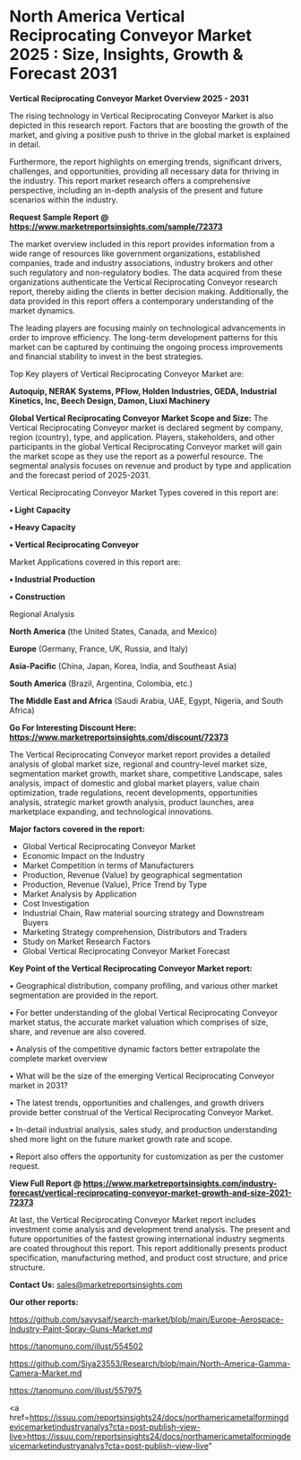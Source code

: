 # North America Vertical Reciprocating Conveyor Market 2025 : Size, Insights, Growth & Forecast 2031

<Strong> Vertical Reciprocating Conveyor Market Overview 2025 - 2031</strong>

The rising technology in Vertical Reciprocating Conveyor Market is also depicted in this research report. Factors that are boosting the growth of the market, and giving a positive push to thrive in the global market is explained in detail.

Furthermore, the report highlights on emerging trends, significant drivers, challenges, and opportunities, providing all necessary data for thriving in the industry. This report market research offers a comprehensive perspective, including an in-depth analysis of the present and future scenarios within the industry.

<strong>Request Sample Report @ <a href=https://www.marketreportsinsights.com/sample/72373>https://www.marketreportsinsights.com/sample/72373</a></strong>

The market overview included in this report provides information from a wide range of resources like government organizations, established companies, trade and industry associations, industry brokers and other such regulatory and non-regulatory bodies. The data acquired from these organizations authenticate the Vertical Reciprocating Conveyor research report, thereby aiding the clients in better decision making. Additionally, the data provided in this report offers a contemporary understanding of the market dynamics.

The leading players are focusing mainly on technological advancements in order to improve efficiency. The long-term development patterns for this market can be captured by continuing the ongoing process improvements and financial stability to invest in the best strategies.

Top Key players of Vertical Reciprocating Conveyor Market are:

<strong>Autoquip, NERAK Systems, PFlow, Holden Industries, GEDA, Industrial Kinetics, Inc, Beech Design, Damon, Liuxi Machinery</strong>

<strong><b>Global Vertical Reciprocating Conveyor Market Scope and Size:</b></strong>
The Vertical Reciprocating Conveyor market is declared segment by company, region (country), type, and application. Players, stakeholders, and other participants in the global Vertical Reciprocating Conveyor market will gain the market scope as they use the report as a powerful resource. The segmental analysis focuses on revenue and product by type and application and the forecast period of 2025-2031.

Vertical Reciprocating Conveyor Market Types covered in this report are:

<strong>• Light Capacity

• Heavy Capacity

• Vertical Reciprocating Conveyor</strong>

Market Applications covered in this report are:

<strong>• Industrial Production

• Construction</strong> 

Regional Analysis

<strong>North America</strong> (the United States, Canada, and Mexico)

<strong>Europe</strong> (Germany, France, UK, Russia, and Italy)

<strong>Asia-Pacific</strong> (China, Japan, Korea, India, and Southeast Asia)

<strong>South America</strong> (Brazil, Argentina, Colombia, etc.)

<strong>The Middle East and Africa</strong> (Saudi Arabia, UAE, Egypt, Nigeria, and South Africa)

<strong>Go For Interesting Discount Here: <a href=https://www.marketreportsinsights.com/discount/72373>https://www.marketreportsinsights.com/discount/72373</a></strong>

The Vertical Reciprocating Conveyor market report provides a detailed analysis of global market size, regional and country-level market size, segmentation market growth, market share, competitive Landscape, sales analysis, impact of domestic and global market players, value chain optimization, trade regulations, recent developments, opportunities analysis, strategic market growth analysis, product launches, area marketplace expanding, and technological innovations.

<strong><b>Major factors covered in the report:</b></strong>
<ul>
  <li>Global Vertical Reciprocating Conveyor Market </li>
  <li>Economic Impact on the Industry</li>
  <li>Market Competition in terms of Manufacturers</li>
  <li>Production, Revenue (Value) by geographical segmentation</li>
  <li>Production, Revenue (Value), Price Trend by Type</li>
  <li>Market Analysis by Application</li>
  <li>Cost Investigation</li>
  <li>Industrial Chain, Raw material sourcing strategy and Downstream Buyers</li>
  <li>Marketing Strategy comprehension, Distributors and Traders</li>
  <li>Study on Market Research Factors</li>
  <li>Global Vertical Reciprocating Conveyor Market Forecast</li>
</ul>

<strong><b>Key Point of the Vertical Reciprocating Conveyor Market report:</b></strong>

• Geographical distribution, company profiling, and various other market segmentation are provided in the report.

• For better understanding of the global Vertical Reciprocating Conveyor market status, the accurate market valuation which comprises of size, share, and revenue are also covered.

• Analysis of the competitive dynamic factors better extrapolate the complete market overview

• What will be the size of the emerging Vertical Reciprocating Conveyor market in 2031?

• The latest trends, opportunities and challenges, and growth drivers provide better construal of the Vertical Reciprocating Conveyor Market.

• In-detail industrial analysis, sales study, and production understanding shed more light on the future market growth rate and scope.

• Report also offers the opportunity for customization as per the customer request.

<strong><b>View Full Report @ <a href=https://www.marketreportsinsights.com/industry-forecast/vertical-reciprocating-conveyor-market-growth-and-size-2021-72373>https://www.marketreportsinsights.com/industry-forecast/vertical-reciprocating-conveyor-market-growth-and-size-2021-72373</a></b></strong>


At last, the Vertical Reciprocating Conveyor Market report includes investment come analysis and development trend analysis. The present and future opportunities of the fastest growing international industry segments are coated throughout this report. This report additionally presents product specification, manufacturing method, and product cost structure, and price structure.

<strong>Contact Us:</strong>
sales@marketreportsinsights.com

<strong>Our other reports:</strong>

<a href=https://github.com/sayysaif/search-market/blob/main/Europe-Aerospace-Industry-Paint-Spray-Guns-Market.md>https://github.com/sayysaif/search-market/blob/main/Europe-Aerospace-Industry-Paint-Spray-Guns-Market.md</a>

<a href=https://tanomuno.com/illust/554502>https://tanomuno.com/illust/554502</a>

<a href=https://github.com/Siya23553/Research/blob/main/North-America-Gamma-Camera-Market.md>https://github.com/Siya23553/Research/blob/main/North-America-Gamma-Camera-Market.md</a>

<a href=https://tanomuno.com/illust/557975>https://tanomuno.com/illust/557975</a>

<a href=https://issuu.com/reportsinsights24/docs/northamericametalformingdevicemarketindustryanalys?cta=post-publish-view-live>https://issuu.com/reportsinsights24/docs/northamericametalformingdevicemarketindustryanalys?cta=post-publish-view-live</a>"
